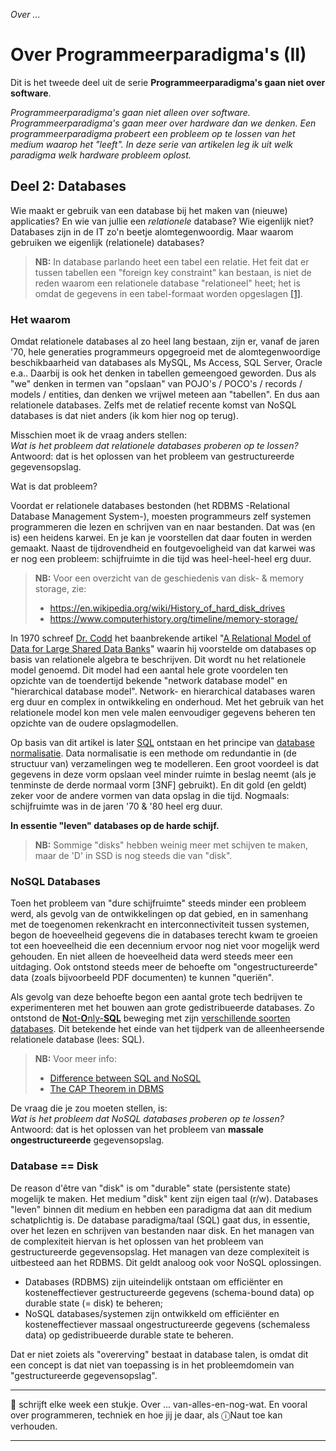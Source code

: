 *Over ...*

# Over Programmeerparadigma's (II)

Dit is het tweede deel uit de serie **Programmeerparadigma's gaan niet over software**. 

*Programmeerparadigma's gaan niet alleen over software. Programmeerparadigma's gaan meer over hardware dan we denken. Een programmeerparadigma probeert een probleem op te lossen van het medium waarop het "leeft". In deze serie van artikelen leg ik uit welk paradigma welk hardware probleem oplost.*


## Deel 2: Databases

Wie maakt er gebruik van een database bij het maken van (nieuwe) applicaties? En wie van jullie een *relationele* database? Wie eigenlijk niet? Databases zijn in de IT zo'n beetje alomtegenwoordig. Maar waarom gebruiken we eigenlijk (relationele) databases?

> **NB:** In database parlando heet een tabel een relatie. Het feit dat er tussen tabellen een "foreign key constraint" kan bestaan, is niet de reden waarom een relationele database "relationeel" heet; het is omdat de gegevens in een tabel-formaat worden opgeslagen [[1]](https://vertabelo.com/blog/why-are-relational-databases-relational/).

### Het waarom

Omdat relationele databases al zo heel lang bestaan, zijn er, vanaf de jaren '70, hele generaties programmeurs opgegroeid met de alomtegenwoordige beschikbaarheid van databases als MySQL, Ms Access, SQL Server, Oracle e.a.. Daarbij is ook het denken in tabellen gemeengoed geworden. Dus als "we" denken in termen van "opslaan" van POJO's / POCO's / records / models / entities, dan denken we vrijwel meteen aan "tabellen". En dus aan relationele databases. Zelfs met de relatief recente komst van NoSQL databases is dat niet anders (ik kom hier nog op terug).

Misschien moet ik de vraag anders stellen:<br/>
*Wat is het probleem dat relationele databases proberen op te lossen?*<br/>
Antwoord: dat is het oplossen van het probleem van gestructureerde gegevensopslag.

Wat is dat probleem?

Voordat er relationele databases bestonden (het RDBMS -Relational Database Management System-), moesten programmeurs zelf systemen programmeren die lezen en schrijven van en naar bestanden. Dat was (en is) een heidens karwei. En je kan je voorstellen dat daar fouten in werden gemaakt. Naast de tijdrovendheid en foutgevoeligheid van dat karwei was er nog een probleem: schijfruimte in die tijd was heel-heel-heel erg duur.

> **NB:** Voor een overzicht van de geschiedenis van disk- & memory storage, zie:
> * https://en.wikipedia.org/wiki/History_of_hard_disk_drives
> * https://www.computerhistory.org/timeline/memory-storage/

In 1970 schreef [Dr. Codd](https://en.wikipedia.org/wiki/Edgar_F._Codd "Edgar F. Codd") het baanbrekende artikel "[A Relational Model of Data for Large Shared Data Banks](https://learnsql.com/blog/codd-article-databases/)" waarin hij voorstelde om databases op basis van relationele algebra te beschrijven. Dit wordt nu het relationele model genoemd. Dit model had een aantal hele grote voordelen ten opzichte van de toendertijd bekende "network database model" en "hierarchical database model". Network- en hierarchical databases waren erg duur en complex in ontwikkeling en onderhoud. Met het gebruik van het relationele model kon men vele malen eenvoudiger gegevens beheren ten opzichte van de oudere opslagmodellen.

Op basis van dit artikel is later [SQL](https://learnsql.com/blog/history-of-sql/) ontstaan en het principe van [database normalisatie](https://en.wikipedia.org/wiki/Database_normalization). Data normalisatie is een methode om redundantie in (de structuur van) verzamelingen weg te modelleren. Een groot voordeel is dat gegevens in deze vorm opslaan veel minder ruimte in beslag neemt (als je tenminste de derde normaal vorm [3NF] gebruikt). En dit gold (en geldt) zeker voor de andere vormen van data opslag in die tijd. Nogmaals: schijfruimte was in de jaren '70 & '80 heel erg duur.

**In essentie "leven" databases op de harde schijf.**

> **NB:** Sommige "disks" hebben weinig meer met schijven te maken, maar de 'D' in SSD is nog steeds die van "disk".

### NoSQL Databases

Toen het probleem van "dure schijfruimte" steeds minder een probleem werd, als gevolg van de ontwikkelingen op dat gebied, en in samenhang met de toegenomen rekenkracht en interconnectiviteit tussen systemen, begon de hoeveelheid gegevens die in databases terecht kwam te groeien tot een hoeveelheid die een decennium ervoor nog niet voor mogelijk werd gehouden. En niet alleen de hoeveelheid data werd steeds meer een uitdaging. Ook ontstond steeds meer de behoefte om "ongestructureerde" data (zoals bijvoorbeeld PDF documenten) te kunnen "queriën".

Als gevolg van deze behoefte begon een aantal grote tech bedrijven te experimenteren met het bouwen aan grote gedistribueerde databases. Zo ontstond de [**N**ot-**O**nly-**SQL**](https://www.geeksforgeeks.org/difference-between-sql-and-nosql/) beweging met zijn [verschillende soorten databases](https://www.geeksforgeeks.org/types-of-nosql-databases/). Dit betekende het einde van het tijdperk van de alleenheersende relationele database (lees: SQL).

> **NB:** Voor meer info:
> * [Difference between SQL and NoSQL](https://www.geeksforgeeks.org/difference-between-sql-and-nosql/)
> * [The CAP Theorem in DBMS](https://www.geeksforgeeks.org/the-cap-theorem-in-dbms/)

De vraag die je zou moeten stellen, is:<br/>
*Wat is het probleem dat NoSQL databases proberen op te lossen?*<br/>
Antwoord: dat is het oplossen van het probleem van **massale ongestructureerde** gegevensopslag.

### Database == Disk

De reason d'être van "disk" is om "durable" state (persistente state) mogelijk te maken. Het medium "disk" kent zijn eigen taal (r/w). Databases "leven" binnen dit medium en hebben een paradigma dat aan dit medium schatplichtig is. De database paradigma/taal (SQL) gaat dus, in essentie, over het lezen en schrijven van bestanden naar disk. En het managen van de complexiteit hiervan is het oplossen van het probleem van gestructureerde gegevensopslag. Het managen van deze complexiteit is uitbesteed aan het RDBMS. Dit geldt analoog ook voor NoSQL oplossingen.

* Databases (RDBMS) zijn uiteindelijk ontstaan om efficiënter en kosteneffectiever gestructureerde gegevens (schema-bound data) op durable state (= disk) te beheren;
* NoSQL databases/systemen zijn ontwikkeld om efficiënter en kosteneffectiever massaal ongestructureerde gegevens (schemaless data) op gedistribueerde durable state te beheren.
  
Dat er niet zoiets als "overerving" bestaat in database talen, is omdat dit een concept is dat niet van toepassing is in het probleemdomein van "gestructureerde gegevensopslag".

---

🍐 schrijft elke week een stukje. Over ... van-alles-en-nog-wat. 
En vooral over programmeren, techniek en hoe jij je daar, als &#9432;Naut toe kan verhouden.

---
